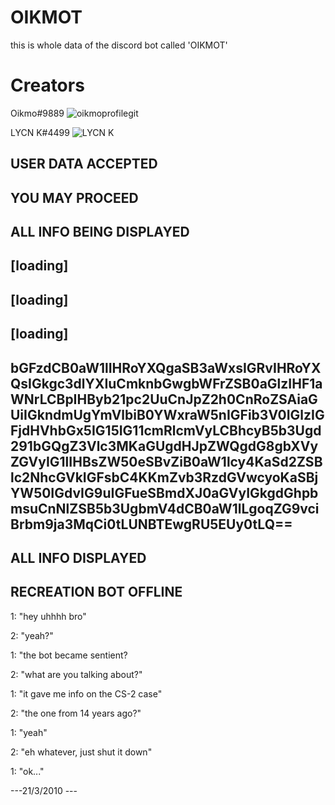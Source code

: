 # OIKMOT
this is whole data of the discord bot called 'OIKMOT' 

# Creators

Oikmo#9889
![oikmoprofilegit](https://user-images.githubusercontent.com/78755068/139386849-cd2aab28-2960-448d-85ee-f9e7d7342aa2.png)

LYCN K#4499
![LYCN K](https://user-images.githubusercontent.com/78755068/139388337-9f69ddcf-a3ea-48c2-ae56-0e63776bbfdb.png)

USER DATA ACCEPTED
-
YOU MAY PROCEED
-
ALL INFO BEING DISPLAYED
-
[loading]
-
[loading]
-
[loading]
-
bGFzdCB0aW1lIHRoYXQgaSB3aWxsIGRvIHRoYXQsIGkgc3dlYXIuCmknbGwgbWFrZSB0aGlzIHF1aWNrLCBpIHByb21pc2UuCnJpZ2h0CnRoZSAiaGUiIGkndmUgYmVlbiB0YWxraW5nIGFib3V0IGlzIGFjdHVhbGx5IG15IG11cmRlcmVyLCBhcyB5b3Ugd291bGQgZ3Vlc3MKaGUgdHJpZWQgdG8gbXVyZGVyIG1lIHBsZW50eSBvZiB0aW1lcy4KaSd2ZSBlc2NhcGVkIGFsbC4KKmZvb3RzdGVwcyoKaSBjYW50IGdvIG9uIGFueSBmdXJ0aGVyIGkgdGhpbmsuCnNlZSB5b3UgbmV4dCB0aW1lLgoqZG9vciBrbm9ja3MqCi0tLUNBTEwgRU5EUy0tLQ==
-
ALL INFO DISPLAYED
-
RECREATION BOT OFFLINE
-
1: "hey uhhhh bro"

2: "yeah?"

1: "the bot became sentient? 

2: "what are you talking about?"

1: "it gave me info on the CS-2 case"

2: "the one from 14 years ago?"

1: "yeah"

2: "eh whatever, just shut it down"

1: "ok..."

---21/3/2010 ---